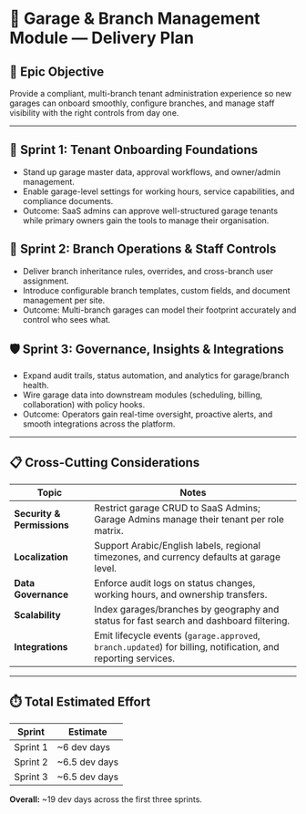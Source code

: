 # 🏢 Garage & Branch Management Module — Delivery Plan

## 🎯 Epic Objective
Provide a compliant, multi-branch tenant administration experience so new garages can onboard smoothly, configure branches, and manage staff visibility with the right controls from day one.

---

## 🚀 Sprint 1: Tenant Onboarding Foundations
- Stand up garage master data, approval workflows, and owner/admin management.
- Enable garage-level settings for working hours, service capabilities, and compliance documents.
- Outcome: SaaS admins can approve well-structured garage tenants while primary owners gain the tools to manage their organisation.

## 🏬 Sprint 2: Branch Operations & Staff Controls
- Deliver branch inheritance rules, overrides, and cross-branch user assignment.
- Introduce configurable branch templates, custom fields, and document management per site.
- Outcome: Multi-branch garages can model their footprint accurately and control who sees what.

## 🛡️ Sprint 3: Governance, Insights & Integrations
- Expand audit trails, status automation, and analytics for garage/branch health.
- Wire garage data into downstream modules (scheduling, billing, collaboration) with policy hooks.
- Outcome: Operators gain real-time oversight, proactive alerts, and smooth integrations across the platform.

---

## 📋 Cross-Cutting Considerations
| Topic | Notes |
|-------|-------|
| **Security & Permissions** | Restrict garage CRUD to SaaS Admins; Garage Admins manage their tenant per role matrix. |
| **Localization** | Support Arabic/English labels, regional timezones, and currency defaults at garage level. |
| **Data Governance** | Enforce audit logs on status changes, working hours, and ownership transfers. |
| **Scalability** | Index garages/branches by geography and status for fast search and dashboard filtering. |
| **Integrations** | Emit lifecycle events (`garage.approved`, `branch.updated`) for billing, notification, and reporting services. |

---

## ⏱️ Total Estimated Effort
| Sprint | Estimate |
|--------|----------|
| Sprint 1 | ~6 dev days |
| Sprint 2 | ~6.5 dev days |
| Sprint 3 | ~6.5 dev days |

**Overall:** ~19 dev days across the first three sprints.
